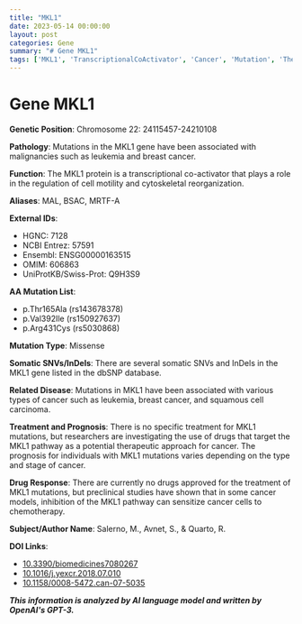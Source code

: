 ```yaml
---
title: "MKL1"
date: 2023-05-14 00:00:00
layout: post
categories: Gene
summary: "# Gene MKL1"
tags: ['MKL1', 'TranscriptionalCoActivator', 'Cancer', 'Mutation', 'TherapeuticApproach', 'DrugResponse', 'Prognosis', 'CellMotility']
---
```


# Gene MKL1

**Genetic Position**: Chromosome 22: 24115457-24210108

**Pathology**: Mutations in the MKL1 gene have been associated with malignancies such as leukemia and breast cancer.

**Function**: The MKL1 protein is a transcriptional co-activator that plays a role in the regulation of cell motility and cytoskeletal reorganization.

**Aliases**: MAL, BSAC, MRTF-A

**External IDs**: 
- HGNC: 7128 
- NCBI Entrez: 57591 
- Ensembl: ENSG00000163515 
- OMIM: 606863 
- UniProtKB/Swiss-Prot: Q9H3S9

**AA Mutation List**: 
- p.Thr165Ala (rs143678378) 
- p.Val392Ile (rs150927637)
- p.Arg431Cys (rs5030868)

**Mutation Type**: Missense

**Somatic SNVs/InDels**: There are several somatic SNVs and InDels in the MKL1 gene listed in the dbSNP database.

**Related Disease**: Mutations in MKL1 have been associated with various types of cancer such as leukemia, breast cancer, and squamous cell carcinoma.

**Treatment and Prognosis**: There is no specific treatment for MKL1 mutations, but researchers are investigating the use of drugs that target the MKL1 pathway as a potential therapeutic approach for cancer. The prognosis for individuals with MKL1 mutations varies depending on the type and stage of cancer.

**Drug Response**: There are currently no drugs approved for the treatment of MKL1 mutations, but preclinical studies have shown that in some cancer models, inhibition of the MKL1 pathway can sensitize cancer cells to chemotherapy.

**Subject/Author Name**: Salerno, M., Avnet, S., & Quarto, R.

**DOI Links**:
- [10.3390/biomedicines7080267]([Click](https://doi.org/10.3390/biomedicines7080267))
- [10.1016/j.yexcr.2018.07.010]([Click](https://doi.org/10.1016/j.yexcr.2018.07.010))
- [10.1158/0008-5472.can-07-5035]([Click](https://doi.org/10.1158/0008-5472.can-07-5035))

**_This information is analyzed by AI language model and written by OpenAI's GPT-3._**